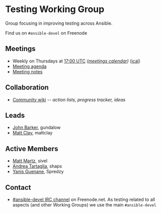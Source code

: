 # Testing Working Group

Group focusing in improving testing across Ansible.

Find us on `#ansible-devel` on Freenode

## Meetings
* Weekly on Thursdays at [17:00 UTC](http://www.thetimezoneconverter.com/?t=17:00&tz=UTC)
  *([meetings calendar](https://calendar.google.com/calendar/embed?src=ansible.com_pafenslko0e2bqjgujp8f7s0do%40group.calendar.google.com&ctz=UTC))*
  ([ical](https://raw.githubusercontent.com/ansible/community/master/meetings/ical/testing.ics))
* [Meeting agenda](https://github.com/ansible/community/issues?q=is:open+label:meeting_agenda+label:network)
* [Meeting notes](https://meetbot.fedoraproject.org/sresults/?group_id=testing_working_group&type=team)

## Collaboration
* [Community wiki](https://github.com/ansible/community/wiki/Testing) *-- action lists, progress tracker, ideas*

## Leads
* [John Barker](https://github.com/gundalow), gundalow
* [Matt Clay](https://github.com/mattclay), mattclay

## Active Members
* [Matt Martz](https://github.com/sivel), sivel
* [Andrea Tartaglia](https://github.com/shaps), shaps
* [Yanis Guenane](https://github.com/Spredzy), Spredzy

## Contact
* [#ansible-devel IRC channel](https://webchat.freenode.net/?channels=ansible-devel) on Freenode.net. As testing related to all aspects (and other Working Groups) we use the main `#ansible-devel`
